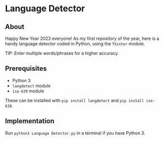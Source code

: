 # Language Detector

## About

Happy New Year 2023 everyone! As my first repository of the year, here is a handy language detector coded in Python, using the `Tkinter` module. 

TIP: Enter multiple words/phrases for a higher accuracy.

## Prerequisites

- Python 3
- `langdetect` module
- `iso-639` module

These can be installed with `pip install langdetect` and `pip install iso-639`.

## Implementation

Run `python3 Language Detector.py` in a terminal if you have Python 3.
